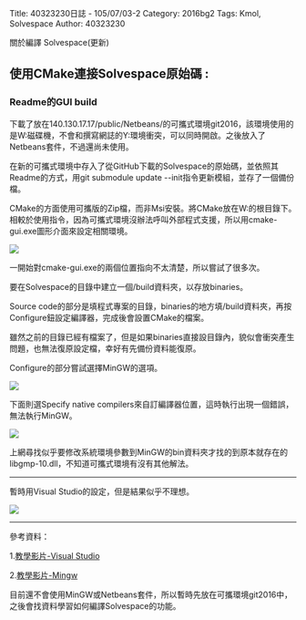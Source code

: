 Title: 40323230日誌 - 105/07/03-2
Category: 2016bg2
Tags: Kmol, Solvespace
Author: 40323230


關於編譯 Solvespace(更新)

<!-- PELICAN_END_SUMMARY -->

<h2>使用CMake連接Solvespace原始碼 :</h2>

<h3>Readme的GUI build</h3>

下載了放在140.130.17.17/public/Netbeans/的可攜式環境git2016，該環境使用的是W:磁碟機，不會和撰寫網誌的Y:環境衝突，可以同時開啟。之後放入了Netbeans套件，不過還尚未使用。

在新的可攜式環境中存入了從GitHub下載的Solvespace的原始碼，並依照其Readme的方式，用git submodule update --init指令更新模組，並存了一個備份檔。

CMake的方面使用可攜版的Zip檔，而非Msi安裝。將CMake放在W:的根目錄下。相較於使用指令，因為可攜式環境沒辦法呼叫外部程式支援，所以用cmake-gui.exe圖形介面來設定相關環境。

<img src="http://i.imgur.com/nk3qTV4.jpg" >

一開始對cmake-gui.exe的兩個位置指向不太清楚，所以嘗試了很多次。

要在Solvespace的目錄中建立一個/build資料夾，以存放binaries。

Source code的部分是填程式專案的目錄，binaries的地方填/build資料夾，再按Configure鈕設定編譯器，完成後會設置CMake的檔案。

雖然之前的目錄已經有檔案了，但是如果binaries直接設目錄內，貌似會衝突產生問題，也無法復原設定檔，幸好有先備份資料能復原。

Configure的部分嘗試選擇MinGW的選項。

<img src="http://i.imgur.com/5br2VyW.jpg" >

下面則選Specify native compilers來自訂編譯器位置，這時執行出現一個錯誤，無法執行MinGW。

<img src="http://i.imgur.com/OljnPa7.jpg" >

上網尋找似乎要修改系統環境參數到MinGW的bin資料夾才找的到原本就存在的libgmp-10.dll，不知道可攜式環境有沒有其他解法。

<hr>

暫時用Visual Studio的設定，但是結果似乎不理想。

<img src="http://i.imgur.com/TSfLb5n.jpg" >

<hr>

參考資料：

1.[教學影片-Visual Studio](https://www.youtube.com/watch?v=gYmgbqGfv-8"youtube.com")

2.[教學影片-Mingw](https://www.youtube.com/watch?v=2A-iRgOhL8A"youtube.com")

目前還不會使用MinGW或Netbeans套件，所以暫時先放在可攜環境git2016中，之後會找資料學習如何編譯Solvespace的功能。
